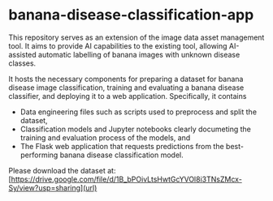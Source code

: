 # banana-disease-classification-app

This repository serves as an extension of the image data asset management tool. It aims to provide AI capabilities to the existing tool, allowing AI-assisted automatic labelling of banana images with unknown disease classes.

It hosts the necessary components for preparing a dataset for banana disease image classification, training and evaluating a banana disease classifier, and deploying it to a web application. Specifically, it contains
  - Data engineering files such as scripts used to preprocess and split the dataset,
  - Classification models and Jupyter notebooks clearly documeting the training and evaluation process of the models, and
  - The Flask web application that requests predictions from the best-performing banana disease classification model.
    
Please download the dataset at: 
[https://drive.google.com/file/d/1B_bPOivLtsHwtGcYVOl8i3TNsZMcx-Sy/view?usp=sharing](url)


